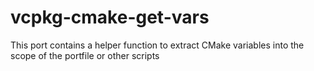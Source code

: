 # vcpkg-cmake-get-vars

This port contains a helper function to extract CMake variables into the scope of the portfile or other scripts
